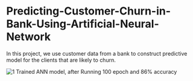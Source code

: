 # Predicting-Customer-Churn-in-Bank-Using-Artificial-Neural-Network
In this project, we use customer data from a bank to construct predictive model for the clients that are likely to churn.



![1](https://user-images.githubusercontent.com/29537650/84075197-5e264400-a9f1-11ea-8444-3c199c218cde.png)
Trained ANN model, after Running 100 epoch and 86% accuracy
